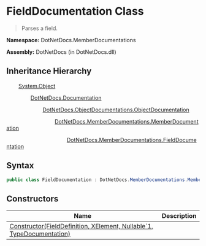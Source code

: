 # FieldDocumentation Class
> Parses a field.

**Namespace:** DotNetDocs.MemberDocumentations

**Assembly:** DotNetDocs (in DotNetDocs.dll)
## Inheritance Hierarchy
&nbsp;&nbsp;&nbsp;&nbsp;&nbsp;&nbsp;&nbsp;&nbsp;[System.Object](https://www.google.com/search?q=System.Object&btnI=)

&nbsp;&nbsp;&nbsp;&nbsp;&nbsp;&nbsp;&nbsp;&nbsp;&nbsp;&nbsp;&nbsp;&nbsp;&nbsp;&nbsp;&nbsp;&nbsp;[DotNetDocs.Documentation](/docs/DotNetDocs/Documentation.md)

&nbsp;&nbsp;&nbsp;&nbsp;&nbsp;&nbsp;&nbsp;&nbsp;&nbsp;&nbsp;&nbsp;&nbsp;&nbsp;&nbsp;&nbsp;&nbsp;&nbsp;&nbsp;&nbsp;&nbsp;&nbsp;&nbsp;&nbsp;&nbsp;[DotNetDocs.ObjectDocumentations.ObjectDocumentation](https://www.google.com/search?q=DotNetDocs.ObjectDocumentations.ObjectDocumentation&btnI=)

&nbsp;&nbsp;&nbsp;&nbsp;&nbsp;&nbsp;&nbsp;&nbsp;&nbsp;&nbsp;&nbsp;&nbsp;&nbsp;&nbsp;&nbsp;&nbsp;&nbsp;&nbsp;&nbsp;&nbsp;&nbsp;&nbsp;&nbsp;&nbsp;&nbsp;&nbsp;&nbsp;&nbsp;&nbsp;&nbsp;&nbsp;&nbsp;[DotNetDocs.MemberDocumentations.MemberDocumentation](/docs/DotNetDocs/MemberDocumentations/MemberDocumentation.md)

&nbsp;&nbsp;&nbsp;&nbsp;&nbsp;&nbsp;&nbsp;&nbsp;&nbsp;&nbsp;&nbsp;&nbsp;&nbsp;&nbsp;&nbsp;&nbsp;&nbsp;&nbsp;&nbsp;&nbsp;&nbsp;&nbsp;&nbsp;&nbsp;&nbsp;&nbsp;&nbsp;&nbsp;&nbsp;&nbsp;&nbsp;&nbsp;&nbsp;&nbsp;&nbsp;&nbsp;&nbsp;&nbsp;&nbsp;&nbsp;[DotNetDocs.MemberDocumentations.FieldDocumentation](/docs/DotNetDocs/MemberDocumentations/FieldDocumentation.md)

## Syntax
```csharp
public class FieldDocumentation : DotNetDocs.MemberDocumentations.MemberDocumentation
```
## Constructors
|Name|Description|
|---|---|
|[Constructor(FieldDefinition, XElement, Nullable`1, TypeDocumentation)](/docs/DotNetDocs/MemberDocumentations/FieldDocumentation/Constructors/Constructor_FieldDefinition%2c%20XElement%2c%20Nullab6566.md)||
